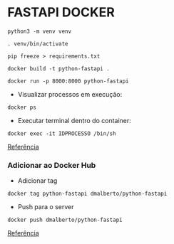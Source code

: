 # FASTAPI DOCKER

```
python3 -m venv venv
```

```
. venv/bin/activate
```

```
pip freeze > requirements.txt
```

```
docker build -t python-fastapi .
```

```
docker run -p 8000:8000 python-fastapi
```

- Visualizar processos em execução:

```
docker ps
```

- Executar terminal dentro do container:

```
docker exec -it IDPROCESSO /bin/sh
```

[Referência](https://medium.com/xebia-engineering/learning-docker-by-building-a-python-application-e81f1486d067#)

### Adicionar ao Docker Hub

- Adicionar tag

```
docker tag python-fastapi dmalberto/python-fastapi

```

- Push para o server

```
docker push dmalberto/python-fastapi
```

[Referência](https://jtemporal.com/subindo-imagens-docker-pro-dockerhub/)

